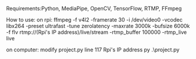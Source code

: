 Requirements:Python, MediaPipe, OpenCV, TensorFlow, RTMP, FFmpeg

How to use:
on rpi:
ffmpeg -f v4l2 -framerate 30 -i /dev/video0 -vcodec libx264 -preset ultrafast -tune zerolatency -maxrate 3000k -bufsize 6000k -f flv rtmp://(Rpi's IP address)/live/stream -rtmp_buffer 100000 -rtmp_live live

on computer:
modify project.py line 117 Rpi's IP address
py .\project.py
